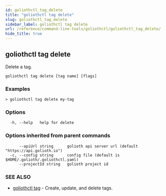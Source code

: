```yaml
---
id: goliothctl_tag_delete
title: "goliothctl tag delete"
slug: goliothctl_tag_delete
sidebar_label: goliothctl tag delete
url: /reference/command-line-tools/goliothctl/goliothctl_tag_delete/
hide_title: true
---
```

## goliothctl tag delete

Delete a tag.

```
goliothctl tag delete [tag name] [flags]
```

### Examples

```
> goliothctl tag delete my-tag
```

### Options

```
  -h, --help   help for delete
```

### Options inherited from parent commands

```
      --apiUrl string      golioth api server url (default "https://api.golioth.io")
  -c, --config string      config file (default is $HOME/.golioth/.goliothctl.yaml)
      --projectId string   golioth project id
```

### SEE ALSO

* [goliothctl tag](/reference/command-line-tools/goliothctl/goliothctl_tag/)	 - Create, update, and delete tags.

